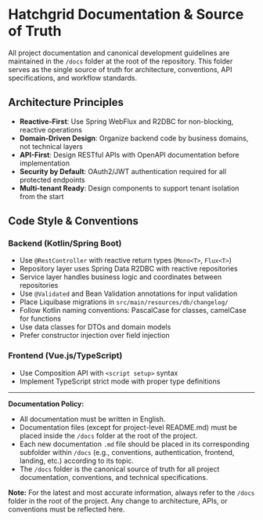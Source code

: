 # Hatchgrid Documentation & Source of Truth

All project documentation and canonical development guidelines are maintained in the `/docs` folder at the root of the repository. This folder serves as the single source of truth for architecture, conventions, API specifications, and workflow standards.

## Architecture Principles

- **Reactive-First**: Use Spring WebFlux and R2DBC for non-blocking, reactive operations
- **Domain-Driven Design**: Organize backend code by business domains, not technical layers
- **API-First**: Design RESTful APIs with OpenAPI documentation before implementation
- **Security by Default**: OAuth2/JWT authentication required for all protected endpoints
- **Multi-tenant Ready**: Design components to support tenant isolation from the start

## Code Style & Conventions

### Backend (Kotlin/Spring Boot)

- Use `@RestController` with reactive return types (`Mono<T>`, `Flux<T>`)
- Repository layer uses Spring Data R2DBC with reactive repositories
- Service layer handles business logic and coordinates between repositories
- Use `@Validated` and Bean Validation annotations for input validation
- Place Liquibase migrations in `src/main/resources/db/changelog/`
- Follow Kotlin naming conventions: PascalCase for classes, camelCase for functions
- Use data classes for DTOs and domain models
- Prefer constructor injection over field injection

### Frontend (Vue.js/TypeScript)

- Use Composition API with `<script setup>` syntax
- Implement TypeScript strict mode with proper type definitions

---

**Documentation Policy:**

- All documentation must be written in English.
- Documentation files (except for project-level README.md) must be placed inside the `/docs` folder at the root of the project.
- Each new documentation `.md` file should be placed in its corresponding subfolder within `/docs` (e.g., conventions, authentication, frontend, landing, etc.) according to its topic.
- The `/docs` folder is the canonical source of truth for all project documentation, conventions, and technical specifications.

**Note:** For the latest and most accurate information, always refer to the `/docs` folder in the root of the project. Any change to architecture, APIs, or conventions must be reflected here.
